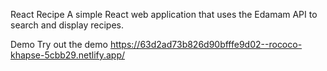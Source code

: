 React Recipe
A simple React web application that uses the Edamam API to search and display recipes.

Demo
Try out the demo https://63d2ad73b826d90bfffe9d02--rococo-khapse-5cbb29.netlify.app/